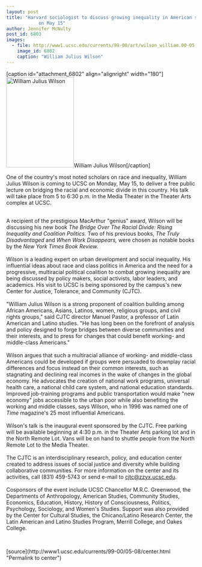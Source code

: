 ```yaml
---
layout: post
title: "Harvard sociologist to discuss growing inequality in American society at UCSC
			on May 15"
author: Jennifer McNulty
post_id: 6803
images:
  - file: http://www1.ucsc.edu/currents/99-00/art/wilson_william.00-05-08.180.jpg
    image_id: 6802
    caption: "William Julius Wilson"
---
```


[caption id="attachment_6802" align="alignright" width="180"]<a href="http://localhost/mysite/wp-content/uploads/2000/05/wilson_william.00-05-08.180.jpg"><img class="size-full wp-image-6802" src="http://localhost/mysite/wp-content/uploads/2000/05/wilson_william.00-05-08.180.jpg" alt="William Julius Wilson" width="180" height="240" /></a>William Julius Wilson[/caption]
<p>
  One of the country's most noted scholars on race and inequality, William Julius Wilson is coming to UCSC on Monday, May 15, to deliver a free public lecture on bridging the racial and economic divide in this country. His talk will take place from 5 to 6:30 p.m. in the Media Theater in the Theater Arts complex at UCSC.
</p><br>
A recipient of the prestigious MacArthur "genius" award, Wilson will be discussing his new book <i>The Bridge Over The Racial Divide: Rising Inequality and Coalition Politics.</i> Two of his previous books, <i>The Truly Disadvantaged</i> and <i>When Work Disappears,</i> were chosen as notable books by the <i>New York Times Book Review.</i><br>
<br>
Wilson is a leading expert on urban development and social inequality. His influential ideas about race and class politics in America and the need for a progressive, multiracial political coalition to combat growing inequality are being discussed by policy makers, social activists, labor leaders, and academics. His visit to UCSC is being sponsored by the campus's new Center for Justice, Tolerance, and Community (CJTC).<br>
<br>
"William Julius Wilson is a strong proponent of coalition building among African Americans, Asians, Latinos, women, religious groups, and civil rights groups," said CJTC director Manuel Pastor, a professor of Latin American and Latino studies. "He has long been on the forefront of analysis and policy designed to forge bridges between diverse communities and their interests, and to press for changes that could benefit working- and middle-class Americans."<br>
<br>
Wilson argues that such a multiracial alliance of working- and middle-class Americans could be developed if groups were persuaded to downplay racial differences and focus instead on their common interests, such as stagnating and declining real incomes in the wake of changes in the global economy. He advocates the creation of national work programs, universal health care, a national child care system, and national education standards. Improved job-training programs and public transportation would make "new economy" jobs accessible to the urban poor while also benefiting the working and middle classes, says Wilson, who in 1996 was named one of <i>Time</i> magazine's 25 most influential Americans.<br>
<br>
Wilson's talk is the inaugural event sponsored by the CJTC. Free parking will be available beginning at 4:30 p.m. in the Theater Arts parking lot and in the North Remote Lot. Vans will be on hand to shuttle people from the North Remote Lot to the Media Theater.<br>
<br>
The CJTC is an interdisciplinary research, policy, and education center created to address issues of social justice and diversity while building collaborative communities. For more information on the center and its activities, call (831) 459-5743 or send e-mail to <a href="mailto:cjtc@zzyx.ucsc.edu">cjtc@zzyx.ucsc.edu</a>.<br>
<br>
Cosponsors of the event include UCSC Chancellor M.R.C. Greenwood, the Departments of Anthropology, American Studies, Community Studies, Economics, Education, History, History of Consciousness, Politics, Psychology, Sociology, and Women's Studies. Support was also provided by the Center for Cultural Studies, the Chicano/Latino Research Center, the Latin American and Latino Studies Program, Merrill College, and Oakes College.
<p>
  <br>

</p>
[source](http://www1.ucsc.edu/currents/99-00/05-08/center.html "Permalink to center")
